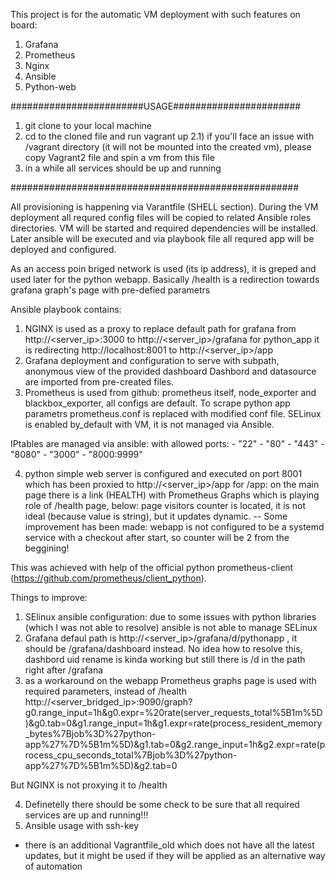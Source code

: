This project is for the automatic VM deployment with such features on board:
1) Grafana
2) Prometheus
3) Nginx
4) Ansible
5) Python-web

########################USAGE#######################
1) git clone to your local machine
2) cd to the cloned file and run vagrant up
2.1) if you'll face an issue with /vagrant directory (it will not be mounted into the created vm), please copy Vagrant2 file and spin a vm from this file
3) in a while all services should be up and running

####################################################

All provisioning is happening via Varantfile (SHELL section).
During the VM deployment all requred config files will be copied to related Ansible roles directories.
VM will be started and required dependencies will be installed.
Later ansible will be executed and via playbook file all requred app will be deployed and configured.

As an access poin briged network is used (its ip address), it is greped and used later for the python webapp.
Basically /health is a redirection towards grafana graph's page with pre-defied parametrs

Ansible playbook contains:
1) NGINX is used as a proxy to replace default path for grafana from http://<server_ip>:3000 to http://<server_ip>/grafana
for python_app it is redirecting http://localhost:8001 to http://<server_ip>/app
2) Grafana deployment and configuration to serve with subpath, anonymous view of the provided dashboard
Dashbord and datasource are imported from pre-created files. 
3) Prometheus is used from github: prometheus itself, node_exporter and blackbox_exporter, all configs are default.
To scrape python app parametrs prometheus.conf is replaced with modified conf file.
SELinux is enabled by_default with VM, it is not managed via Ansible.

IPtables are managed via ansible:  with allowed ports:
      - "22"
      - "80"
      - "443"
      - "8080"
      - "3000"
      - "8000:9999"
 
4) python simple web server is configured and executed on port 8001 which has been proxied to http://<server_ip>/app 
for /app: on the main page there is a link (HEALTH) with Prometheus Graphs which is playing role of /health page,
below: page visitors counter is located, it is not ideal (because value is string), but it updates dynamic.
-- Some improvement has been made: webapp is not configured to be a systemd service with a checkout after start, so counter will be 2 from the beggining!

This was achieved with help of the official python prometheus-client (https://github.com/prometheus/client_python).

Things to improve:
1) SElinux ansible configuration: due to some issues with python libraries (which I was not able to resolve) ansible is not able to manage SELinux
2) Grafana defaul path is http://<server_ip>/grafana/d/pythonapp , it should be /grafana/dashboard instead. No idea how to resolve this, dashbord uid rename is kinda working
but still there is /d in the path right after /grafana
3) as a workaround on the webapp Prometheus graphs page is used with required parameters, instead of /health
http://<server_bridged_ip>:9090/graph?g0.range_input=1h&g0.expr=%20rate(server_requests_total%5B1m%5D)&g0.tab=0&g1.range_input=1h&g1.expr=rate(process_resident_memory_bytes%7Bjob%3D%27python-app%27%7D%5B1m%5D)&g1.tab=0&g2.range_input=1h&g2.expr=rate(process_cpu_seconds_total%7Bjob%3D%27python-app%27%7D%5B1m%5D)&g2.tab=0

But NGINX is not proxying it to /health

4) Definetelly there should be some check to be sure that all required services are up and running!!!
5) Ansible usage with ssh-key


* there is an additional Vagrantfile_old which does not have all the latest updates, but it might be used if they will be applied as an alternative way of automation
